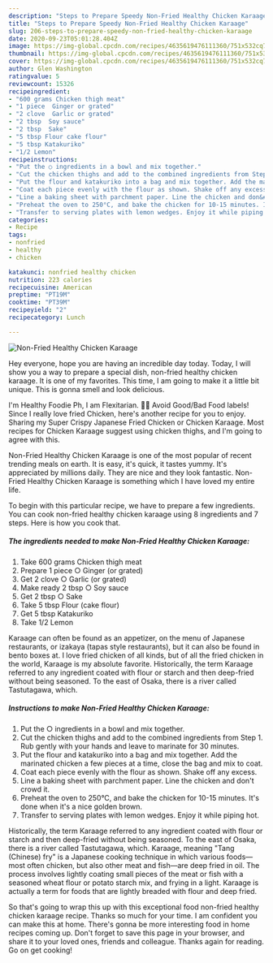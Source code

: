 ```yaml
---
description: "Steps to Prepare Speedy Non-Fried Healthy Chicken Karaage"
title: "Steps to Prepare Speedy Non-Fried Healthy Chicken Karaage"
slug: 206-steps-to-prepare-speedy-non-fried-healthy-chicken-karaage
date: 2020-09-23T05:01:28.404Z
image: https://img-global.cpcdn.com/recipes/4635619476111360/751x532cq70/non-fried-healthy-chicken-karaage-recipe-main-photo.jpg
thumbnail: https://img-global.cpcdn.com/recipes/4635619476111360/751x532cq70/non-fried-healthy-chicken-karaage-recipe-main-photo.jpg
cover: https://img-global.cpcdn.com/recipes/4635619476111360/751x532cq70/non-fried-healthy-chicken-karaage-recipe-main-photo.jpg
author: Glen Washington
ratingvalue: 5
reviewcount: 15326
recipeingredient:
- "600 grams Chicken thigh meat"
- "1 piece  Ginger or grated"
- "2 clove  Garlic or grated"
- "2 tbsp  Soy sauce"
- "2 tbsp  Sake"
- "5 tbsp Flour cake flour"
- "5 tbsp Katakuriko"
- "1/2 Lemon"
recipeinstructions:
- "Put the ○ ingredients in a bowl and mix together."
- "Cut the chicken thighs and add to the combined ingredients from Step 1. Rub gently with your hands and leave to marinate for 30 minutes."
- "Put the flour and katakuriko into a bag and mix together. Add the marinated chicken a few pieces at a time, close the bag and mix to  coat."
- "Coat each piece evenly with the flour as shown. Shake off any excess."
- "Line a baking sheet with parchment paper. Line the chicken and don&#39;t crowd it."
- "Preheat the oven to 250°C, and bake the chicken for 10-15 minutes. It&#39;s done when it&#39;s a nice golden brown."
- "Transfer to serving plates with lemon wedges. Enjoy it while piping hot."
categories:
- Recipe
tags:
- nonfried
- healthy
- chicken

katakunci: nonfried healthy chicken 
nutrition: 223 calories
recipecuisine: American
preptime: "PT19M"
cooktime: "PT39M"
recipeyield: "2"
recipecategory: Lunch

---
```



![Non-Fried Healthy Chicken Karaage](https://img-global.cpcdn.com/recipes/4635619476111360/751x532cq70/non-fried-healthy-chicken-karaage-recipe-main-photo.jpg)

Hey everyone, hope you are having an incredible day today. Today, I will show you a way to prepare a special dish, non-fried healthy chicken karaage. It is one of my favorites. This time, I am going to make it a little bit unique. This is gonna smell and look delicious.

I&#39;m Healthy Foodie Ph, I am Flexitarian. 🥗🍗 Avoid Good/Bad Food labels! Since I really love fried Chicken, here&#39;s another recipe for you to enjoy. Sharing my Super Crispy Japanese Fried Chicken or Chicken Karaage. Most recipes for Chicken Karaage suggest using chicken thighs, and I&#39;m going to agree with this.

Non-Fried Healthy Chicken Karaage is one of the most popular of recent trending meals on earth. It is easy, it's quick, it tastes yummy. It's appreciated by millions daily. They are nice and they look fantastic. Non-Fried Healthy Chicken Karaage is something which I have loved my entire life.


To begin with this particular recipe, we have to prepare a few ingredients. You can cook non-fried healthy chicken karaage using 8 ingredients and 7 steps. Here is how you cook that.

<!--inarticleads1-->

##### The ingredients needed to make Non-Fried Healthy Chicken Karaage:

1. Take 600 grams Chicken thigh meat
1. Prepare 1 piece ○ Ginger (or grated)
1. Get 2 clove ○ Garlic (or grated)
1. Make ready 2 tbsp ○ Soy sauce
1. Get 2 tbsp ○ Sake
1. Take 5 tbsp Flour (cake flour)
1. Get 5 tbsp Katakuriko
1. Take 1/2 Lemon


Karaage can often be found as an appetizer, on the menu of Japanese restaurants, or izakaya (tapas style restaurants), but it can also be found in bento boxes at. I love fried chicken of all kinds, but of all the fried chicken in the world, Karaage is my absolute favorite. Historically, the term Karaage referred to any ingredient coated with flour or starch and then deep-fried without being seasoned. To the east of Osaka, there is a river called Tastutagawa, which. 

<!--inarticleads2-->

##### Instructions to make Non-Fried Healthy Chicken Karaage:

1. Put the ○ ingredients in a bowl and mix together.
1. Cut the chicken thighs and add to the combined ingredients from Step 1. Rub gently with your hands and leave to marinate for 30 minutes.
1. Put the flour and katakuriko into a bag and mix together. Add the marinated chicken a few pieces at a time, close the bag and mix to  coat.
1. Coat each piece evenly with the flour as shown. Shake off any excess.
1. Line a baking sheet with parchment paper. Line the chicken and don&#39;t crowd it.
1. Preheat the oven to 250°C, and bake the chicken for 10-15 minutes. It&#39;s done when it&#39;s a nice golden brown.
1. Transfer to serving plates with lemon wedges. Enjoy it while piping hot.


Historically, the term Karaage referred to any ingredient coated with flour or starch and then deep-fried without being seasoned. To the east of Osaka, there is a river called Tastutagawa, which. Karaage, meaning &#34;Tang (Chinese) fry&#34; is a Japanese cooking technique in which various foods—most often chicken, but also other meat and fish—are deep fried in oil. The process involves lightly coating small pieces of the meat or fish with a seasoned wheat flour or potato starch mix, and frying in a light. Karaage is actually a term for foods that are lightly breaded with flour and deep fried. 

So that's going to wrap this up with this exceptional food non-fried healthy chicken karaage recipe. Thanks so much for your time. I am confident you can make this at home. There's gonna be more interesting food in home recipes coming up. Don't forget to save this page in your browser, and share it to your loved ones, friends and colleague. Thanks again for reading. Go on get cooking!
